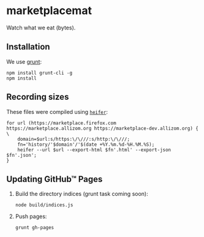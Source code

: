 # marketplacemat

Watch what we eat (bytes).


## Installation

We use [grunt](http://gruntjs.com/):

    npm install grunt-cli -g
    npm install


## Recording sizes

These files were compiled using [`heifer`](https://github.com/potch/heifer):

    for url (https://marketplace.firefox.com https://marketplace.allizom.org https://marketplace-dev.allizom.org) { \
        domain=$url:s/https:\/\///:s/http:\/\///;
        fn='history/'$domain'/'$(date +%Y.%m.%d-%H.%M.%S);
        heifer --url $url --export-html $fn'.html' --export-json $fn'.json';
    }


## Updating GitHub™ Pages

1. Build the directory indices (grunt task coming soon):

    ```
    node build/indices.js
    ```

2. Push pages:

    ```
    grunt gh-pages
    ```
